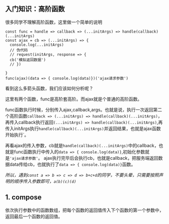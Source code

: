 ## 入门知识：高阶函数
很多同学不理解高阶函数，这里做一个简单的说明
```
const func = handle => callback => (...initArgs) => handle(callback)(...initArgs)
const ajax = cb => (...initArgs) => {
  console.log(...initArgs)
  // 伪代码
  // request(initArgs, response => {
  cb('模拟返回数据')
  // })

}
func(ajax)(data => { console.log(data)})('ajax请求参数')
```

看到这么多箭头函数，我们应该如何分析呢？

这里有两个函数，func是高阶套高阶。而ajax就是个普通的高阶函数。

func函数执行时候，分别传入ajax,callback,args。也就是说，执行一次返回第二个高阶函数`callback => (...initArgs) => handle(callback)(...initArgs)`，
再传入callback执行返回`(...initArgs) => handle(callback)(...initArgs)`,再传入initArgs执行`handle(callback)(...initArgs)`并返回结果，也就是ajax函数开始执行`。

再看ajax的传入参数，cb就是`handle(callback)(...initArgs)`中的callback，也就是func函数执行中传入的`data => { console.log(data)}`,初始化参数就是`'ajax请求参数'`。
ajax执行完毕后会执行cb，也就是callback，把服务端返回数据data传给cb，也就执行了`data => { console.log(data)}`函数。

*所以，遇到`const a => b => c => d => b+c+d`的同学，不要头晕，只需要按照声明的顺序传入参数即可，`a(b)(c)(d)`*


## 1. compose
依次执行参数中的函数数组，把每个函数的返回值传入下个函数的第一个参数中，返回最后一个函数的返回值。



